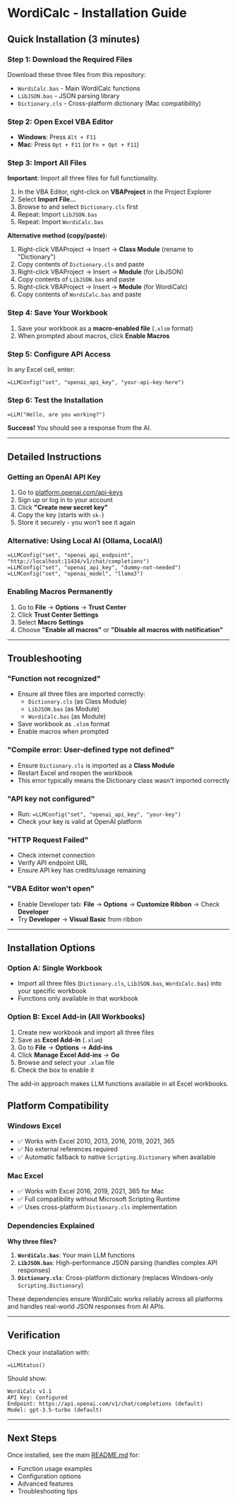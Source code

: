 # WordiCalc - Installation Guide

## Quick Installation (3 minutes)

### Step 1: Download the Required Files
Download these three files from this repository:
- `WordiCalc.bas` - Main WordiCalc functions
- `LibJSON.bas` - JSON parsing library
- `Dictionary.cls` - Cross-platform dictionary (Mac compatibility)

### Step 2: Open Excel VBA Editor
- **Windows**: Press `Alt + F11`
- **Mac**: Press `Opt + F11` (or `Fn + Opt + F11`)

### Step 3: Import All Files
**Important**: Import all three files for full functionality.

1. In the VBA Editor, right-click on **VBAProject** in the Project Explorer
2. Select **Import File...**
3. Browse to and select `Dictionary.cls` first
4. Repeat: Import `LibJSON.bas` 
5. Repeat: Import `WordiCalc.bas`

**Alternative method (copy/paste):**
1. Right-click VBAProject → Insert → **Class Module** (rename to "Dictionary")
2. Copy contents of `Dictionary.cls` and paste
3. Right-click VBAProject → Insert → **Module** (for LibJSON)
4. Copy contents of `LibJSON.bas` and paste  
5. Right-click VBAProject → Insert → **Module** (for WordiCalc)
6. Copy contents of `WordiCalc.bas` and paste

### Step 4: Save Your Workbook
1. Save your workbook as a **macro-enabled file** (`.xlsm` format)
2. When prompted about macros, click **Enable Macros**

### Step 5: Configure API Access
In any Excel cell, enter:
```excel
=LLMConfig("set", "openai_api_key", "your-api-key-here")
```

### Step 6: Test the Installation
```excel
=LLM("Hello, are you working?")
```

**Success!** You should see a response from the AI.

---

## Detailed Instructions

### Getting an OpenAI API Key
1. Go to [platform.openai.com/api-keys](https://platform.openai.com/api-keys)
2. Sign up or log in to your account
3. Click **"Create new secret key"**
4. Copy the key (starts with `sk-`)
5. Store it securely - you won't see it again

### Alternative: Using Local AI (Ollama, LocalAI)
```excel
=LLMConfig("set", "openai_api_endpoint", "http://localhost:11434/v1/chat/completions")
=LLMConfig("set", "openai_api_key", "dummy-not-needed")
=LLMConfig("set", "openai_model", "llama3")
```

### Enabling Macros Permanently
1. Go to **File** → **Options** → **Trust Center**
2. Click **Trust Center Settings**
3. Select **Macro Settings**
4. Choose **"Enable all macros"** or **"Disable all macros with notification"**

---

## Troubleshooting

### "Function not recognized"
- Ensure all three files are imported correctly:
  - `Dictionary.cls` (as Class Module)
  - `LibJSON.bas` (as Module) 
  - `WordiCalc.bas` (as Module)
- Save workbook as `.xlsm` format
- Enable macros when prompted

### "Compile error: User-defined type not defined"
- Ensure `Dictionary.cls` is imported as a **Class Module**
- Restart Excel and reopen the workbook
- This error typically means the Dictionary class wasn't imported correctly

### "API key not configured"
- Run: `=LLMConfig("set", "openai_api_key", "your-key")`
- Check your key is valid at OpenAI platform

### "HTTP Request Failed"
- Check internet connection
- Verify API endpoint URL
- Ensure API key has credits/usage remaining

### "VBA Editor won't open"
- Enable Developer tab: **File** → **Options** → **Customize Ribbon** → Check **Developer**
- Try **Developer** → **Visual Basic** from ribbon

---

## Installation Options

### Option A: Single Workbook
- Import all three files (`Dictionary.cls`, `LibJSON.bas`, `WordiCalc.bas`) into your specific workbook
- Functions only available in that workbook

### Option B: Excel Add-in (All Workbooks)
1. Create new workbook and import all three files
2. Save as **Excel Add-in** (`.xlam`)
3. Go to **File** → **Options** → **Add-ins**
4. Click **Manage Excel Add-ins** → **Go**
5. Browse and select your `.xlam` file
6. Check the box to enable it

The add-in approach makes LLM functions available in all Excel workbooks.

## Platform Compatibility

### Windows Excel
- ✅ Works with Excel 2010, 2013, 2016, 2019, 2021, 365
- ✅ No external references required
- ✅ Automatic fallback to native `Scripting.Dictionary` when available

### Mac Excel  
- ✅ Works with Excel 2016, 2019, 2021, 365 for Mac
- ✅ Full compatibility without Microsoft Scripting Runtime
- ✅ Uses cross-platform `Dictionary.cls` implementation

### Dependencies Explained
**Why three files?**
1. **`WordiCalc.bas`**: Your main LLM functions
2. **`LibJSON.bas`**: High-performance JSON parsing (handles complex API responses) 
3. **`Dictionary.cls`**: Cross-platform dictionary (replaces Windows-only `Scripting.Dictionary`)

These dependencies ensure WordiCalc works reliably across all platforms and handles real-world JSON responses from AI APIs.

---

## Verification

Check your installation with:
```excel
=LLMStatus()
```

Should show:
```
WordiCalc v1.1
API Key: Configured
Endpoint: https://api.openai.com/v1/chat/completions (default)
Model: gpt-3.5-turbo (default)
```

---

## Next Steps

Once installed, see the main [README.md](README.md) for:
- Function usage examples
- Configuration options
- Advanced features
- Troubleshooting tips